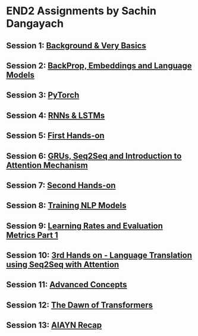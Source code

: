# END2 Assignments by Sachin Dangayach

## Session 1: [Background & Very Basics](https://github.com/SachinDangayach/END2.0/tree/main/Session1)
## Session 2: [BackProp, Embeddings and Language Models](https://github.com/SachinDangayach/END2.0/tree/main/Session2)
## Session 3: [PyTorch](https://github.com/SachinDangayach/END2.0/tree/main/Session3)
## Session 4: [RNNs & LSTMs](https://github.com/SachinDangayach/END2.0/tree/main/Session4)
## Session 5: [First Hands-on](https://github.com/SachinDangayach/END2.0/tree/main/Session5)
## Session 6: [GRUs, Seq2Seq and Introduction to Attention Mechanism](https://github.com/SachinDangayach/END2.0/tree/main/Session6)
## Session 7: [Second Hands-on](https://github.com/SachinDangayach/END2.0/tree/main/Session7)
## Session 8: [Training NLP Models](https://github.com/SachinDangayach/END2.0/tree/main/Session8)
## Session 9: [Learning Rates and Evaluation Metrics Part 1](https://github.com/SachinDangayach/END2.0/tree/main/Session9)
## Session 10: [3rd Hands on - Language Translation using Seq2Seq with Attention](https://github.com/SachinDangayach/END2.0/tree/main/Session10)
## Session 11: [Advanced Concepts](https://github.com/SachinDangayach/END2.0/tree/main/Session11)
## Session 12: [The Dawn of Transformers](https://github.com/SachinDangayach/END2.0/tree/main/Session12)
## Session 13: [AIAYN Recap](https://github.com/SachinDangayach/END2.0/tree/main/Session13)

